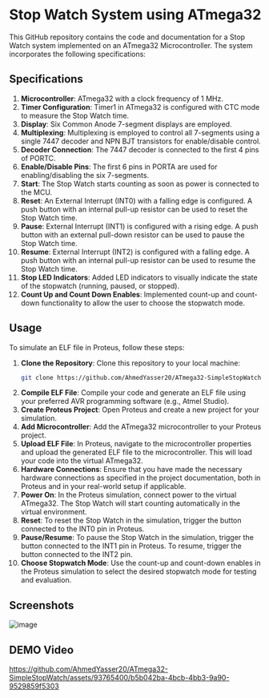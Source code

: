# Stop Watch System using ATmega32

This GitHub repository contains the code and documentation for a Stop Watch system implemented on an ATmega32 Microcontroller. The system incorporates the following specifications:

## Specifications

1. **Microcontroller**: ATmega32 with a clock frequency of 1 MHz.
2. **Timer Configuration**: Timer1 in ATmega32 is configured with CTC mode to measure the Stop Watch time.
3. **Display**: Six Common Anode 7-segment displays are employed.
4. **Multiplexing**: Multiplexing is employed to control all 7-segments using a single 7447 decoder and NPN BJT transistors for enable/disable control.
5. **Decoder Connection**: The 7447 decoder is connected to the first 4 pins of PORTC.
6. **Enable/Disable Pins**: The first 6 pins in PORTA are used for enabling/disabling the six 7-segments.
7. **Start**: The Stop Watch starts counting as soon as power is connected to the MCU.
8. **Reset**: An External Interrupt (INT0) with a falling edge is configured. A push button with an internal pull-up resistor can be used to reset the Stop Watch time.
9. **Pause**: External Interrupt (INT1) is configured with a rising edge. A push button with an external pull-down resistor can be used to pause the Stop Watch time.
10. **Resume**: External Interrupt (INT2) is configured with a falling edge. A push button with an internal pull-up resistor can be used to resume the Stop Watch time.
11. **Stop LED Indicators**: Added LED indicators to visually indicate the state of the stopwatch (running, paused, or stopped).
12. **Count Up and Count Down Enables**: Implemented count-up and count-down functionality to allow the user to choose the stopwatch mode.

## Usage

To simulate an ELF file in Proteus, follow these steps:
1. **Clone the Repository**: Clone this repository to your local machine:
    ```bash
    git clone https://github.com/AhmedYasser20/ATmega32-SimpleStopWatch.git
    ```
2. **Compile ELF File**: Compile your code and generate an ELF file using your preferred AVR programming software (e.g., Atmel Studio).
3. **Create Proteus Project**: Open Proteus and create a new project for your simulation.
4. **Add Microcontroller**: Add the ATmega32 microcontroller to your Proteus project.
5. **Upload ELF File**: In Proteus, navigate to the microcontroller properties and upload the generated ELF file to the microcontroller. This will load your code into the virtual ATmega32.
6. **Hardware Connections**: Ensure that you have made the necessary hardware connections as specified in the project documentation, both in Proteus and in your real-world setup if applicable.
7. **Power On**: In the Proteus simulation, connect power to the virtual ATmega32. The Stop Watch will start counting automatically in the virtual environment.
8. **Reset**: To reset the Stop Watch in the simulation, trigger the button connected to the INT0 pin in Proteus.
9. **Pause/Resume**: To pause the Stop Watch in the simulation, trigger the button connected to the INT1 pin in Proteus. To resume, trigger the button connected to the INT2 pin.
10. **Choose Stopwatch Mode**: Use the count-up and count-down enables in the Proteus simulation to select the desired stopwatch mode for testing and evaluation.

## Screenshots
![image](https://github.com/AhmedYasser20/ATmega32-SimpleStopWatch/assets/93765400/5c15cac0-53b5-4b1c-81ce-9290b6c98836)


## DEMO Video
https://github.com/AhmedYasser20/ATmega32-SimpleStopWatch/assets/93765400/b5b042ba-4bcb-4bb3-9a90-9529859f5303





